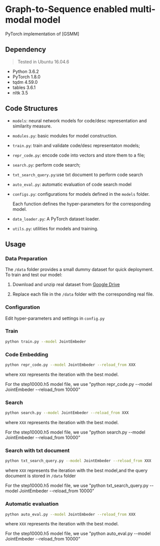 # Graph-to-Sequence enabled multi-modal model

PyTorch implementation of [GSMM]

## Dependency
> Tested in Ubuntu 16.04.6
* Python 3.6.2
* PyTorch 1.8.0
* tqdm 4.59.0
* tables 3.6.1
* nltk 3.5

## Code Structures

 - `models`: neural network models for code/desc representation and similarity measure.
 - `modules.py`: basic modules for model construction.
 - `train.py`: train and validate code/desc representaton models; 
 - `repr_code.py`: encode code into vectors and store them to a file; 
 - `search.py`: perform code search; 
 - `txt_search_query.py`:use txt document to perform code search 
 - `auto_eval.py`: automatic evaluation of code search model
 - `configs.py`: configurations for models defined in the `models` folder. 

   Each function defines the hyper-parameters for the corresponding model.
 - `data_loader.py`: A PyTorch dataset loader.
 - `utils.py`: utilities for models and training. 


## Usage 

   ### Data Preparation 
  The `/data` folder provides a small dummy dataset for quick deployment.  
  To train and test our model:
  
  1) Download and unzip real dataset from [Google Drive](https://drive.google.com/file/d/1pAjFDtnMJZC8uIktN4tFtZ7EbHsMA12L/view?usp=sharing)
  
  2) Replace each file in the `/data` folder with the corresponding real file. 
  
   ### Configuration
   Edit hyper-parameters and settings in `config.py`

   ### Train
   
   ```bash
   python train.py --model JointEmbeder 
   ```
   
   ### Code Embedding
   
   ```bash
   python repr_code.py --model JointEmbeder --reload_from XXX
   ```
   where `XXX` represents the iteration with the best model.
   
   For the step10000.h5 model file, we use "python repr_code.py --model JointEmbeder --reload_from 10000"
   
   ### Search
   
   ```bash
   python search.py --model JointEmbeder --reload_from XXX
   ```
   where `XXX` represents the iteration with the best model.
   
   For the step10000.h5 model file, we use "python search.py --model JointEmbeder --reload_from 10000"
   
   ### Search with txt document
   
   ```bash
   python txt_search_query.py --model JointEmbeder --reload_from XXX
   ```
   where `XXX` represents the iteration with the best model,and the query document is stored in `/data` folder
   
   For the step10000.h5 model file, we use "python txt_search_query.py --model JointEmbeder --reload_from 10000"
   
   ### Automatic evaluation
   
   ```bash
   python auto_eval.py --model JointEmbeder --reload_from XXX
   ```
   where `XXX` represents the iteration with the best model.
   
   For the step10000.h5 model file, we use "python auto_eval.py --model JointEmbeder --reload_from 10000"
 
